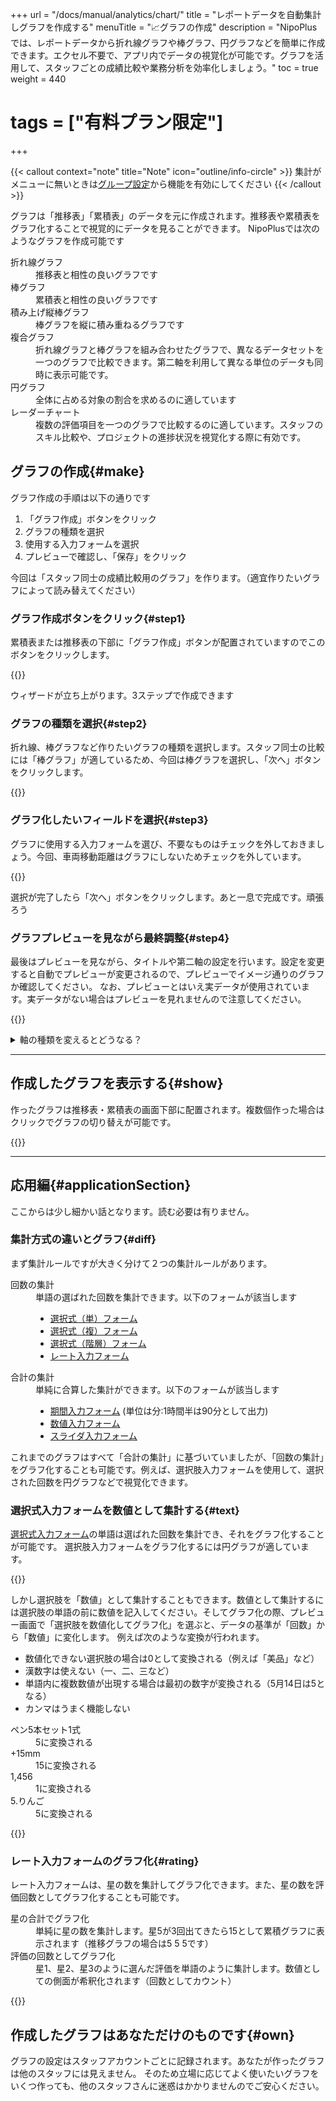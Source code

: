 +++
url = "/docs/manual/analytics/chart/"
title = "レポートデータを自動集計しグラフを作成する"
menuTitle = "📈グラフの作成"
description = "NipoPlusでは、レポートデータから折れ線グラフや棒グラフ、円グラフなどを簡単に作成できます。エクセル不要で、アプリ内でデータの視覚化が可能です。グラフを活用して、スタッフごとの成績比較や業務分析を効率化しましょう。"
toc = true
weight = 440
# tags = ["有料プラン限定"]
+++

{{< callout context="note" title="Note" icon="outline/info-circle" >}}
集計がメニューに無いときは[グループ設定](/docs/manual/initial-setting/setting-group/#optionalFunction)から機能を有効にしてください
{{< /callout >}}

グラフは「推移表」「累積表」のデータを元に作成されます。推移表や累積表をグラフ化することで視覚的にデータを見ることができます。
NipoPlusでは次のようなグラフを作成可能です

<dl class="basic">
<dt>折れ線グラフ</dt>
<dd>推移表と相性の良いグラフです</dd>
<dt>棒グラフ</dt>
<dd>累積表と相性の良いグラフです</dd>
<dt>積み上げ縦棒グラフ</dt>
<dd>棒グラフを縦に積み重ねるグラフです</dd>
<dt>複合グラフ</dt>
<dd>折れ線グラフと棒グラフを組み合わせたグラフで、異なるデータセットを一つのグラフで比較できます。第二軸を利用して異なる単位のデータも同時に表示可能です。</dd>
<dt>円グラフ</dt>
<dd>全体に占める対象の割合を求めるのに適しています</dd>
<dt>レーダーチャート</dt>
<dd>複数の評価項目を一つのグラフで比較するのに適しています。スタッフのスキル比較や、プロジェクトの進捗状況を視覚化する際に有効です。</dd>
</dl>

## グラフの作成{#make}

グラフ作成の手順は以下の通りです

1. 「グラフ作成」ボタンをクリック
2. グラフの種類を選択
3. 使用する入力フォームを選択
4. プレビューで確認し、「保存」をクリック

今回は「スタッフ同士の成績比較用のグラフ」を作ります。（適宜作りたいグラフによって読み替えてください）

### グラフ作成ボタンをクリック{#step1}

累積表または推移表の下部に「グラフ作成」ボタンが配置されていますのでこのボタンをクリックします。

{{<iTablet filename="createCharts" msg="隠れちゃったね。✗ボタンを押せば私を消せます▶">}}

ウィザードが立ち上がります。3ステップで作成できます

### グラフの種類を選択{#step2}

折れ線、棒グラフなど作りたいグラフの種類を選択します。スタッフ同士の比較には「棒グラフ」が適しているため、今回は棒グラフを選択し、「次へ」ボタンをクリックします。

{{<iTablet filename="selectCharts" msg="スタッフ同士の比較は棒グラフが一番向いていますね" alice="pc">}}

### グラフ化したいフィールドを選択{#step3}

グラフに使用する入力フォームを選び、不要なものはチェックを外しておきましょう。今回、車両移動距離はグラフにしないためチェックを外しています。

{{<iTablet filename="selectField" msg="グラフに使用するフィールドを選びます" alice="pc">}}

選択が完了したら「次へ」ボタンをクリックします。あと一息で完成です。頑張ろう

### グラフプレビューを見ながら最終調整{#step4}

最後はプレビューを見ながら、タイトルや第二軸の設定を行います。設定を変更すると自動でプレビューが変更されるので、プレビューでイメージ通りのグラフか確認してください。
なお、プレビューとはいえ実データが使用されています。実データがない場合はプレビューを見れませんので注意してください。

{{<iTablet filename="preview" msg="最終調整です" alice="pc">}}

<details>
  <summary>軸の種類を変えるとどうなる？</summary>

軸は「推移」と「累積」の2種類から選択します。推移を選ぶとX軸が「日付」となり、グラフの見た目が大きく変わります
{{<iTablet filename="preview2" msg="推移データをグラフ化したいときはこっちをつかいましょう" alice="pc">}}

</details>

---

## 作成したグラフを表示する{#show}

作ったグラフは推移表・累積表の画面下部に配置されます。複数個作った場合はクリックでグラフの切り替えが可能です。

{{<iTablet filename="switchCharts" msg="グラフの切替表示もワンクリックでラクラクだね" alice="pc">}}

---

## 応用編{#applicationSection}

ここからは少し細かい話となります。読む必要は有りません。

### 集計方式の違いとグラフ{#diff}

まず集計ルールですが大きく分けて２つの集計ルールがあります。

<dl class="basic">
<dt>回数の集計</dt>
<dd>
単語の選ばれた回数を集計できます。以下のフォームが該当します
<ul>
<li><a href="/docs/manual/initial-setting/template/selects/#plain">選択式（単）フォーム</a></li>
<li><a href="/docs/manual/initial-setting/template/selects/#multiple">選択式（複）フォーム</a></li>
<li><a href="/docs/manual/initial-setting/template/selects/#layerd">選択式（階層）フォーム</a></li>
<li><a href="/docs/manual/initial-setting/template/digital/#rate">レート入力フォーム</a></li>
</ul>
</dd>
<dt>合計の集計</dt>
<dd>
単純に合算した集計ができます。以下のフォームが該当します
<ul>
<li><a href="/docs/manual/initial-setting/template/date_time/#range">期間入力フォーム</a> (単位は分:1時間半は90分として出力)</li>
<li><a href="/docs/manual/initial-setting/template/digital/#commonNumber">数値入力フォーム</a></li>
<li><a href="/docs/manual/initial-setting/template/digital/#slider">スライダ入力フォーム</a></li>
</ul>
</dl>

これまでのグラフはすべて「合計の集計」に基づいていましたが、「回数の集計」をグラフ化することも可能です。例えば、選択肢入力フォームを使用して、選択された回数を円グラフなどで視覚化できます。

### 選択式入力フォームを数値として集計する{#text}

[選択式入力フォーム](/docs/manual/initial-setting/template/selects/#plain)の単語は選ばれた回数を集計でき、それをグラフ化することが可能です。
選択肢入力フォームをグラフ化するには円グラフが適しています。

{{<iTablet filename="circle" msg="選択肢のデータは円グラフと相性が良いよ" alice="pc">}}

しかし選択肢を「数値」として集計することもできます。数値として集計するには選択肢の単語の前に数値を記入してください。そしてグラフ化の際、プレビュー画面で「選択肢を数値化してグラフ化」を選ぶと、データの基準が「回数」から「数値」に変化します。
例えば次のような変換が行われます。

- 数値化できない選択肢の場合は0として変換される（例えば「美品」など）
- 漢数字は使えない（一、二、三など）
- 単語内に複数数値が出現する場合は最初の数字が変換される（5月14日は5となる）
- カンマはうまく機能しない

<dl class="basic">
<dt>ペン5本セット1式</dt>
<dd>5に変換される</dd>
<dt>+15mm</dt>
<dd>15に変換される</dd>
<dt>1,456</dt>
<dd>1に変換される</dd>
<dt>5.りんご</dt>
<dd>5に変換される</dd>
</dl>

{{<iTablet filename="selectWordCharts" msg="ちょっと事前準備が面倒だから応用欄に書いたよ" alice="pc">}}

### レート入力フォームのグラフ化{#rating}

レート入力フォームは、星の数を集計してグラフ化できます。また、星の数を評価回数としてグラフ化することも可能です。

<dl class="basic">
<dt>星の合計でグラフ化</dt>
<dd>単純に星の数を集計します。星5が3回出てきたら15として累積グラフに表示されます（推移グラフの場合は5 5 5です）</dd>
<dt>評価の回数としてグラフ化</dt>
<dd>星1、星2、星3のように選んだ評価を単語のように集計します。数値としての側面が希釈化されます（回数としてカウント）</dd>
</dl>

{{<iTablet filename="rateCharts" msg="★の数を数えよう♫" alice="ok">}}

## 作成したグラフはあなただけのものです{#own}

グラフの設定はスタッフアカウントごとに記録されます。あなたが作ったグラフは他のスタッフには見えません。
そのため立場に応じてよく使いたいグラフをいくつ作っても、他のスタッフさんに迷惑はかかりませんのでご安心ください。
